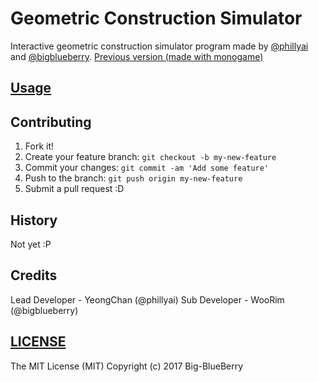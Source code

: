 # Geometric Construction Simulator

Interactive geometric construction simulator program made by [@phillyai](github.com/phillyai) and [@bigblueberry](github.com/bigblueberry).
[Previous version (made with monogame)](https://github.com/Big-Blueberry/GCS)

## [Usage](https://github.com/Big-BlueBerry/GCS.WPF/wiki)

## Contributing

1. Fork it!
2. Create your feature branch: `git checkout -b my-new-feature`
3. Commit your changes: `git commit -am 'Add some feature'`
4. Push to the branch: `git push origin my-new-feature`
5. Submit a pull request :D

## History

Not yet :P

## Credits

Lead Developer - YeongChan (@phillyai)
Sub Developer - WooRim (@bigblueberry)

## [LICENSE](/LICENSE)

The MIT License (MIT)
Copyright (c) 2017 Big-BlueBerry